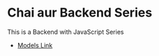 # Chai aur Backend Series

This is a Backend with JavaScript Series

- [Models Link](https://app.eraser.io/workspace/YtPqZ1VogxGy1jzIDkzj)
